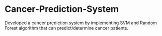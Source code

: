 # Cancer-Prediction-System
 Developed a cancer prediction system by implementing SVM and Random Forest algorithm that can predict/determine cancer patients.
